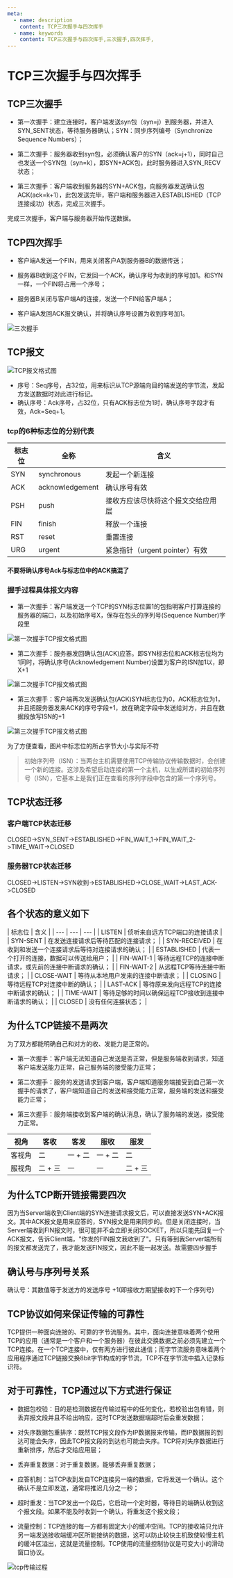 ```yaml
---
meta:
  - name: description
    content: TCP三次握手与四次挥手
  - name: keywords
    content: TCP三次握手与四次挥手,三次握手,四次挥手,
---
```

# TCP三次握手与四次挥手

## TCP三次握手

+ 第一次握手：建立连接时，客户端发送syn包（syn=j）到服务器，并进入SYN_SENT状态，等待服务器确认；SYN：同步序列编号（Synchronize Sequence Numbers）；

+ 第二次握手：服务器收到syn包，必须确认客户的SYN（ack=j+1），同时自己也发送一个SYN包（syn=k），即SYN+ACK包，此时服务器进入SYN_RECV状态；

+ 第三次握手：客户端收到服务器的SYN+ACK包，向服务器发送确认包ACK(ack=k+1），此包发送完毕，客户端和服务器进入ESTABLISHED（TCP连接成功）状态，完成三次握手。

完成三次握手，客户端与服务器开始传送数据。

## TCP四次挥手

+ 客户端A发送一个FIN，用来关闭客户A到服务器B的数据传送；

+ 服务器B收到这个FIN，它发回一个ACK，确认序号为收到的序号加1。和SYN一样，一个FIN将占用一个序号；

+ 服务器B关闭与客户端A的连接，发送一个FIN给客户端A；

+ 客户端A发回ACK报文确认，并将确认序号设置为收到序号加1。

![三次握手](/img/三次握手.png)

## TCP报文

![TCP报文格式图](/img/tcp报文.png)

+ 序号：Seq序号，占32位，用来标识从TCP源端向目的端发送的字节流，发起方发送数据时对此进行标记。
+ 确认序号：Ack序号，占32位，只有ACK标志位为1时，确认序号字段才有效，Ack=Seq+1。

### tcp的6种标志位的分别代表

| 标志位 | 全称 | 含义 |
| --- | --- | --- |
| SYN | synchronous | 发起一个新连接 |
| ACK | acknowledgement | 确认序号有效 |
| PSH | push | 接收方应该尽快将这个报文交给应用层 |
| FIN | finish | 释放一个连接 |
| RST | reset | 重置连接 |
| URG | urgent | 紧急指针（urgent pointer）有效 |

#### 不要将确认序号Ack与标志位中的ACK搞混了

### 握手过程具体报文内容

+ 第一次握手：客户端发送一个TCP的SYN标志位置1的包指明客户打算连接的服务器的端口，以及初始序号X，保存在包头的序列号(Sequence Number)字段里

![第一次握手TCP报文格式图](/img/tcp报文-1.png)

+ 第二次握手：服务器发回确认包(ACK)应答。即SYN标志位和ACK标志位均为1同时，将确认序号(Acknowledgement Number)设置为客户的ISN加1以，即X+1

![第二次握手TCP报文格式图](/img/tcp报文-2.png)

+ 第三次握手：客户端再次发送确认包(ACK)SYN标志位为0，ACK标志位为1，并且把服务器发来ACK的序号字段+1，放在确定字段中发送给对方，并且在数据段放写ISN的+1

![第三次握手TCP报文格式图](/img/tcp报文-3.png)

为了方便查看，图片中标志位的所占字节大小与实际不符

> 初始序列号（ISN）：当两台主机需要使用TCP传输协议传输数据时，会创建一个新的连接。这涉及希望启动连接的第一个主机，以生成所谓的初始序列号（ISN），它基本上是我们正在查看的序列字段中包含的第一个序列号。

## TCP状态迁移

### 客户端TCP状态迁移

CLOSED->SYN_SENT->ESTABLISHED->FIN_WAIT_1->FIN_WAIT_2->TIME_WAIT->CLOSED

### 服务器TCP状态迁移

CLOSED->LISTEN->SYN收到->ESTABLISHED->CLOSE_WAIT->LAST_ACK->CLOSED

## 各个状态的意义如下

| 标志位 | 含义 |
| --- | --- | --- |
| LISTEN | 侦听来自远方TCP端口的连接请求 |
| SYN-SENT | 在发送连接请求后等待匹配的连接请求； |
| SYN-RECEIVED | 在收到和发送一个连接请求后等待对连接请求的确认； |
| ESTABLISHED | 代表一个打开的连接，数据可以传送给用户； |
| FIN-WAIT-1 | 等待远程TCP的连接中断请求，或先前的连接中断请求的确认； |
| FIN-WAIT-2 | 从远程TCP等待连接中断请求； |
| CLOSE-WAIT | 等待从本地用户发来的连接中断请求； |
| CLOSING | 等待远程TCP对连接中断的确认； |
| LAST-ACK | 等待原来发向远程TCP的连接中断请求的确认； |
| TIME-WAIT | 等待足够的时间以确保远程TCP接收到连接中断请求的确认； |
| CLOSED | 没有任何连接状态； |

## 为什么TCP链接不是两次

为了双方都能明确自己和对方的收、发能力是正常的。

+ 第一次握手：客户端无法知道自己发送是否正常，但是服务端收到请求，知道客户端发送能力正常，自己服务端的接受能力正常；

+ 第二次握手：服务的发送请求到客户端，客户端知道服务端接受到自己第一次握手的请求了，客户端知道自己的发送和接受能力正常，服务端的发送和接受能力正常；

+ 第三次握手：服务端接收到客户端的确认消息，确认了服务端的发送，接受能力正常。

| 视角 | 客收 | 客发 | 服收 | 服发 |
| --- | --- | --- | --- | --- |
| 客视角 | 二 | 一 + 二 | 一 + 二 | 二 |
| 服视角 | 二 + 三 | 一 | 一 | 二 + 三 |

## 为什么TCP断开链接需要四次

因为当Server端收到Client端的SYN连接请求报文后，可以直接发送SYN+ACK报文。其中ACK报文是用来应答的，SYN报文是用来同步的。但是关闭连接时，当Server端收到FIN报文时，很可能并不会立即关闭SOCKET，所以只能先回复一个ACK报文，告诉Client端，"你发的FIN报文我收到了"。只有等到我Server端所有的报文都发送完了，我才能发送FIN报文，因此不能一起发送。故需要四步握手

## 确认号与序列号关系

确认号：其数值等于发送方的发送序号 +1(即接收方期望接收的下一个序列号)

## TCP协议如何来保证传输的可靠性

TCP提供一种面向连接的、可靠的字节流服务。其中，面向连接意味着两个使用TCP的应用（通常是一个客户和一个服务器）在彼此交换数据之前必须先建立一个TCP连接。在一个TCP连接中，仅有两方进行彼此通信；而字节流服务意味着两个应用程序通过TCP链接交换8bit字节构成的字节流，TCP不在字节流中插入记录标识符。

## 对于可靠性，TCP通过以下方式进行保证

+ 数据包校验：目的是检测数据在传输过程中的任何变化，若校验出包有错，则丢弃报文段并且不给出响应，这时TCP发送数据端超时后会重发数据；

+ 对失序数据包重排序：既然TCP报文段作为IP数据报来传输，而IP数据报的到达可能会失序，因此TCP报文段的到达也可能会失序。TCP将对失序数据进行重新排序，然后才交给应用层；

+ 丢弃重复数据：对于重复数据，能够丢弃重复数据；

+ 应答机制：当TCP收到发自TCP连接另一端的数据，它将发送一个确认。这个确认不是立即发送，通常将推迟几分之一秒；

+ 超时重发：当TCP发出一个段后，它启动一个定时器，等待目的端确认收到这个报文段。如果不能及时收到一个确认，将重发这个报文段；

+ 流量控制：TCP连接的每一方都有固定大小的缓冲空间。TCP的接收端只允许另一端发送接收端缓冲区所能接纳的数据，这可以防止较快主机致使较慢主机的缓冲区溢出，这就是流量控制。TCP使用的流量控制协议是可变大小的滑动窗口协议。

![tcp传输过程](/img/tcp传输过程.png)
